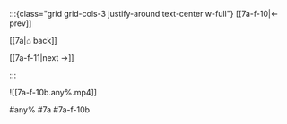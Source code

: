:::{class="grid grid-cols-3 justify-around text-center w-full"}
[[7a-f-10|← prev]]

[[7a|⌂ back]]

[[7a-f-11|next →]]

:::

![[7a-f-10b.any%.mp4]]

#any% #7a #7a-f-10b
